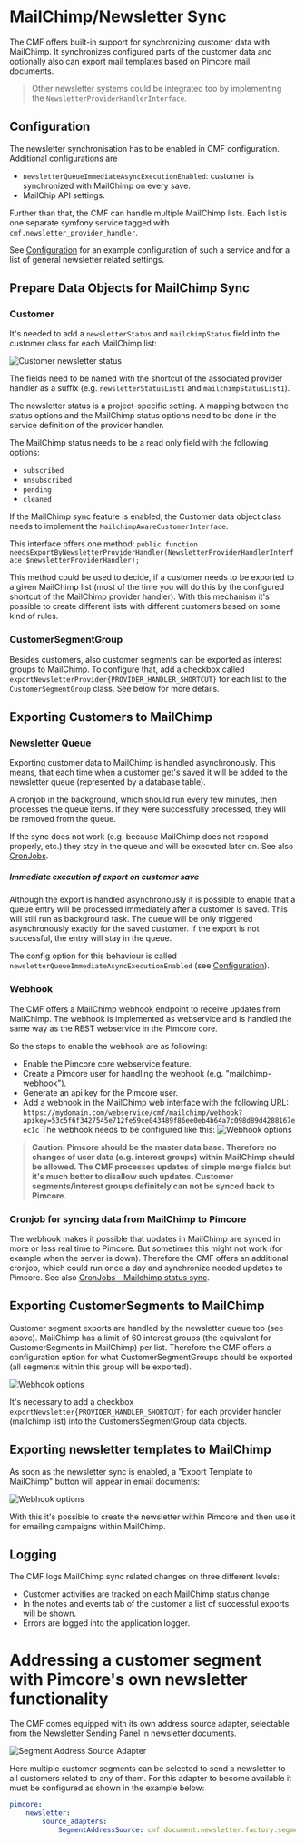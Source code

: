 # MailChimp/Newsletter Sync

The CMF offers built-in support for synchronizing customer data with MailChimp. It synchronizes configured parts of the 
customer data and optionally also can export mail templates based on Pimcore mail documents. 

> Other newsletter systems could be integrated too by implementing the `NewsletterProviderHandlerInterface`.

## Configuration

The newsletter synchronisation has to be enabled in CMF configuration. Additional configurations are
- `newsletterQueueImmediateAsyncExecutionEnabled`: customer is synchronized with MailChimp on every save. 
- MailChip API settings. 

Further than that, the CMF can handle multiple MailChimp lists. Each list is one separate symfony service tagged with 
`cmf.newsletter_provider_handler`. 

See [Configuration](../03_Configuration.md) for an example configuration of such a service and for a list of general 
newsletter related settings.


## Prepare Data Objects for MailChimp Sync

### Customer

It's needed to add a `newsletterStatus` and `mailchimpStatus` field into the customer class for each MailChimp list:  

![Customer newsletter status](./img/mailchimp/customer-newsletter-status.png)

The fields need to be named with the shortcut of the associated provider handler as a suffix (e.g. `newsletterStatusList1` 
and `mailchimpStatusList1`). 

The newsletter status is a project-specific setting. A mapping between the status options and the MailChimp status options 
need to be done in the service definition of the provider handler.

The MailChimp status needs to be a read only field with the following options:
- `subscribed`
- `unsubscribed`
- `pending`
- `cleaned`


If the MailChimp sync feature is enabled, the Customer data object class needs to implement the `MailchimpAwareCustomerInterface`. 

This interface offers one method: 
`public function needsExportByNewsletterProviderHandler(NewsletterProviderHandlerInterface $newsletterProviderHandler);`


This method could be used to decide, if a customer needs to be exported to a given MailChimp list (most of the time you will do 
this by the configured shortcut of the MailChimp provider handler). With this mechanism it's possible to create different 
lists with different customers based on some kind of rules. 


### CustomerSegmentGroup
Besides customers, also customer segments can be exported as interest groups to MailChimp. To configure that, add a checkbox 
called `exportNewsletterProvider{PROVIDER_HANDLER_SHORTCUT}` for each list to the `CustomerSegmentGroup` class. 
See below for more details.


## Exporting Customers to MailChimp

### Newsletter Queue

Exporting customer data to MailChimp is handled asynchronously. This means, that each time when a customer get's saved it 
will be added to the newsletter queue (represented by a database table).

A cronjob in the background, which should run every few minutes, then processes the queue items. If they were successfully 
processed, they will be removed from the queue. 

If the sync does not work (e.g. because MailChimp does not respond properly, etc.) they stay in the queue and will be 
executed later on. See also [CronJobs](../04_Cronjobs.md).

##### Immediate execution of export on customer save

Although the export is handled asynchronously it is possible to enable that a queue entry will be processed immediately 
after a customer is saved. This will still run as background task. The queue will be only triggered asynchronously exactly 
for the saved customer. If the export is not successful, the entry will stay in the queue. 

The config option for this behaviour is called `newsletterQueueImmediateAsyncExecutionEnabled` 
(see [Configuration](../03_Configuration.md)).


### Webhook 

The CMF offers a MailChimp webhook endpoint to receive updates from MailChimp. The webhook is implemented as webservice 
and is handled the same way as the REST webservice in the Pimcore core.

So the steps to enable the webhook are as following:
- Enable the Pimcore core webservice feature.
- Create a Pimcore user for handling the webhook (e.g. "mailchimp-webhook"). 
- Generate an api key for the Pimcore user.
- Add a webhook in the MailChimp web interface with the following URL: 
  `https://mydomain.com/webservice/cmf/mailchimp/webhook?apikey=53c5f6f3427545e712fe59ce043489f86ee0eb4b64a7c098d89d4288167eec1c`
  The webhook needs to be configured like this:
  ![Webhook options](../img/mailchimp/mailchimp-webhook-options.png)

> **Caution: Pimcore should be the master data base. Therefore no changes of user data (e.g. interest groups) within 
MailChimp should be allowed. The CMF processes updates of simple merge fields but it's much better to disallow such updates. 
Customer segments/interest groups definitely can not be synced back to Pimcore.**

### Cronjob for syncing data from MailChimp to Pimcore

The webhook makes it possible that updates in MailChimp are synced in more or less real time to Pimcore. But sometimes 
this might not work (for example when the server is down). Therefore the CMF offers an additional cronjob, which could 
run once a day and synchronize needed updates to Pimcore. See also [CronJobs - Mailchimp status sync](../04_Cronjobs.md).



## Exporting CustomerSegments to MailChimp

Customer segment exports are handled by the newsletter queue too (see above). MailChimp has a limit of 60 interest groups 
(the equivalent for CustomerSegments in MailChimp) per list. Therefore the CMF offers a configuration option for what 
CustomerSegmentGroups should be exported (all segments within this group will be exported).

![Webhook options](../img/mailchimp/mailchimp-export-segment-group.png)

It's necessary to add a checkbox `exportNewsletter{PROVIDER_HANDLER_SHORTCUT}` for each provider handler (mailchimp list) 
into the CustomersSegmentGroup data objects.

## Exporting newsletter templates to MailChimp

As soon as the newsletter sync is enabled, a "Export Template to MailChimp" button will appear in email documents:

![Webhook options](../img/mailchimp/mailchimp-export-template.png)

With this it's possible to create the newsletter within Pimcore and then use it for emailing campaigns within MailChimp.


## Logging

The CMF logs MailChimp sync related changes on three different levels:
- Customer activities are tracked on each MailChimp status change
- In the notes and events tab of the customer a list of successful exports will be shown.
- Errors are logged into the application logger.  

# Addressing a customer segment with Pimcore's own newsletter functionality

The CMF comes equipped with its own address source adapter, selectable from the Newsletter Sending Panel in newsletter documents.

![Segment Address Source Adapter](../img/SegmentAddressSource.png)

Here multiple customer segments can be selected to send a newsletter to all customers related to any of them.
For this adapter to become available it must be configured as shown in the example below:

```yml
pimcore:
    newsletter:
        source_adapters:
            SegmentAddressSource: cmf.document.newsletter.factory.segmentAddressSource
```
